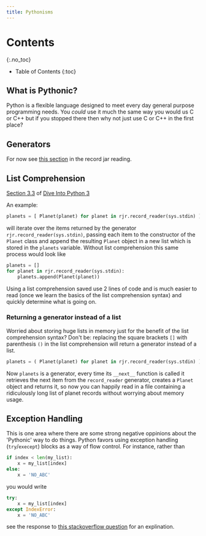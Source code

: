 ```yaml
---
title: Pythonisms
---
```


# Contents
{:.no_toc}

* Table of Contents
{:toc}

## What is Pythonic?

Python is a flexible language designed to meet every day general
purpose programming needs.  You *could* use it much the same way you
would us C or C++ but if you stopped there then why not just use C or
C++ in the first place?

## Generators

For now see
[this section](/reading/record_jar/#generators-and-the-yield-keyword)
in the record jar reading.

## List Comprehension

[Section 3.3](http://www.diveinto.org/python3/comprehensions.html#listcomprehension) of [Dive Into Python 3](http://www.diveinto.org/python3/)

An example:

~~~~ python
planets = [ Planet(planet) for planet in rjr.record_reader(sys.stdin) ]
~~~~

will iterate over the items returned by the generator
`rjr.record_reader(sys.stdin)`, passing each item to the constructor
of the `Planet` class and append the resulting `Planet` object in a
new list which is stored in the `planets` variable.  Without list
comprehension this same process would look like

~~~~ python
planets = []
for planet in rjr.record_reader(sys.stdin):
    planets.append(Planet(planet))
~~~~

Using a list comprehension saved use 2 lines of code and is much
easier to read (once we learn the basics of the list comprehension
syntax) and quickly determine what is going on.

### Returning a generator instead of a list

Worried about storing huge lists in memory just for the benefit of the
list comprehension syntax? Don't be: replacing the square brackets
`[]` with parenthesis `()` in the list comprehension will return a
generator instead of a list.

~~~~ python
planets = ( Planet(planet) for planet in rjr.record_reader(sys.stdin) )
~~~~

Now `planets` is a generator, every time its `__next__` function is
called it retrieves the next item from the `record_reader` generator,
creates a `Planet` object and returns it, so now you can happily read
in a file containing a ridiculously long list of planet records
without worrying about memory usage.

## Exception Handling

This is one area where there are some strong negative oppinions about
the 'Pythonic' way to do things. Python favors using exception
handling (`try`/`execept`) blocks as a way of flow control. For instance, rather than

~~~~ python
if index < len(my_list):
    x = my_list[index]
else:
    x = 'NO_ABC'
~~~~

you would write

~~~~ python
try:
    x = my_list[index]
except IndexError:
    x = 'NO_ABC'
~~~~

see the response to
[this stackoverflow question](http://stackoverflow.com/questions/7604636/better-to-try-something-and-catch-the-exception-or-test-if-its-possible-first)
for an explination.
